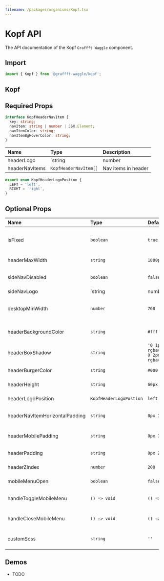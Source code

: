 ```yaml
---
filename: /packages/organisms/Kopf.tsx
---
```



# Kopf API

The API documentation of the Kopf `Graffft Waggle` component.

## Import

```js
import { Kopf } from '@graffft-waggle/kopf';
```


## Kopf

## Required Props

```ts
interface KopfHeaderNavItem {
  key: string;
  navItem: string | number | JSX.Element;
  navItemColor: string;
  navItemBgHoverColor: string;
}
```

| Name | Type | Description |
|:-----|:-----|:------------|
| headerLogo | `string|number|JSX.Element` | Main header logo |
| headerNavItems | `KopfHeaderNavItem[]` | Nav items in header |


```ts
export enum KopfHeaderLogoPostion {
  LEFT = 'left',
  RIGHT = 'right',
}
```

## Optional Props


| Name | Type | Default | Description |
|:-----|:-----|:--------|:------------|
| isFixed | `boolean`|`true` | if true, header is fixed to the top |
| headerMaxWidth | `string`|`1800px` | max width for header |
| sideNavDisabled | `boolean`|`false` | Logo needed to enable sidenav |
| sideNavLogo | `string | number | JSX.Element`| `undefined` | Logo needed to enable sidenav |
| desktopMinWidth | `number`|`768`  | Min-width for non-mobile devices |
| headerBackgroundColor | `string`|`#fff`  | Header background color |
| headerBoxShadow | `string`|`'0 1px 2px 0 rgba(60,64,67,0.3), 0 2px 6px 2px rgba(60,64,67,0.15)'`  | Header box shadow |
| headerBurgerColor | `string`|`#000`  | Header burger color |
| headerHeight | `string`|`60px`  |   Header height |
| headerLogoPosition | `KopfHeaderLogoPostion`|`left`  |  Header logo position |
| headerNavItemHorizontalPadding | `string`|`0px 16px`  |  Padding around each nav item |
| headerMobilePadding | `string`|`0px 16px`  |  Header mobile padding |
| headerPadding | `string`|`0px 24px`  |  Header padding |
| headerZIndex | `number`|`200`  |  Header z-index |
| mobileMenuOpen | `boolean`|`false`  |  mobile menu open state |
| handleToggleMobileMenu | `() => void`|`() => {}`  | callback for toggling mobile menu |
| handleCloseMobileMenu | `() => void`|`() => {}`  |  callback for closing mobile menu |
| customScss | `string`|`''`  |  custom scss for wrapper element |


## Demos

- TODO 